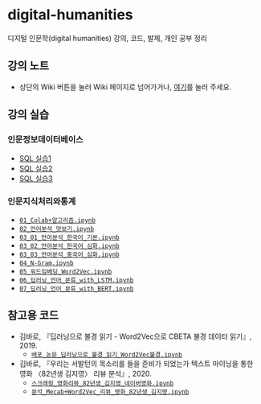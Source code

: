 # digital-humanities
디지털 인문학(digital humanities) 강의, 코드, 발제, 개인 공부 정리

## 강의 노트
- 상단의 Wiki 버튼을 눌러 Wiki 페이지로 넘어가거나, [여기](https://github.com/Esantomi/digital-humanities/wiki)를 눌러 주세요.

## 강의 실습
### 인문정보데이터베이스
- [SQL 실습1](https://github.com/Esantomi/digital-humanities/blob/main/%EC%9D%B8%EB%AC%B8%EC%A0%95%EB%B3%B4%EB%8D%B0%EC%9D%B4%ED%84%B0%EB%B2%A0%EC%9D%B4%EC%8A%A4/4%EC%A3%BC%EC%B0%A8_%EC%8B%A4%EC%8A%B5.sql)
- [SQL 실습2](https://github.com/Esantomi/digital-humanities/blob/main/%EC%9D%B8%EB%AC%B8%EC%A0%95%EB%B3%B4%EB%8D%B0%EC%9D%B4%ED%84%B0%EB%B2%A0%EC%9D%B4%EC%8A%A4/5%EC%A3%BC%EC%B0%A8_%EC%8B%A4%EC%8A%B5.sql)
- [SQL 실습3](https://github.com/Esantomi/digital-humanities/blob/main/%EC%9D%B8%EB%AC%B8%EC%A0%95%EB%B3%B4%EB%8D%B0%EC%9D%B4%ED%84%B0%EB%B2%A0%EC%9D%B4%EC%8A%A4/6%EC%A3%BC%EC%B0%A8_%EC%8B%A4%EC%8A%B5.sql)
### 인문지식처리와통계
- [`01_Colab+알고리즘.ipynb`](https://github.com/Esantomi/digital-humanities/blob/main/%EC%9D%B8%EB%AC%B8%EC%A7%80%EC%8B%9D%EC%B2%98%EB%A6%AC%EC%99%80%ED%86%B5%EA%B3%84/01_Colab%2B%EC%95%8C%EA%B3%A0%EB%A6%AC%EC%A6%98.ipynb)
- [`02_언어분석_맛보기.ipynb`](https://github.com/Esantomi/digital-humanities/blob/main/%EC%9D%B8%EB%AC%B8%EC%A7%80%EC%8B%9D%EC%B2%98%EB%A6%AC%EC%99%80%ED%86%B5%EA%B3%84/02_%EC%96%B8%EC%96%B4%EB%B6%84%EC%84%9D_%EB%A7%9B%EB%B3%B4%EA%B8%B0.ipynb)
- [`03_01_언어분석_한국어_기본.ipynb`](https://github.com/Esantomi/digital-humanities/blob/main/%EC%9D%B8%EB%AC%B8%EC%A7%80%EC%8B%9D%EC%B2%98%EB%A6%AC%EC%99%80%ED%86%B5%EA%B3%84/03_01_%EC%96%B8%EC%96%B4%EB%B6%84%EC%84%9D_%ED%95%9C%EA%B5%AD%EC%96%B4_%EA%B8%B0%EB%B3%B8.ipynb)
- [`03_02_언어분석_한국어_심화.ipynb`](https://github.com/Esantomi/digital-humanities/blob/main/%EC%9D%B8%EB%AC%B8%EC%A7%80%EC%8B%9D%EC%B2%98%EB%A6%AC%EC%99%80%ED%86%B5%EA%B3%84/03_02_%EC%96%B8%EC%96%B4%EB%B6%84%EC%84%9D_%ED%95%9C%EA%B5%AD%EC%96%B4_%EC%8B%AC%ED%99%94.ipynb)
- [`03_03_언어분석_중국어_심화.ipynb`](https://github.com/Esantomi/digital-humanities/blob/main/%EC%9D%B8%EB%AC%B8%EC%A7%80%EC%8B%9D%EC%B2%98%EB%A6%AC%EC%99%80%ED%86%B5%EA%B3%84/03_03_%EC%96%B8%EC%96%B4%EB%B6%84%EC%84%9D_%EC%A4%91%EA%B5%AD%EC%96%B4_%EC%8B%AC%ED%99%94.ipynb)
- [`04_N-Gram.ipynb`](https://github.com/Esantomi/digital-humanities/blob/main/%EC%9D%B8%EB%AC%B8%EC%A7%80%EC%8B%9D%EC%B2%98%EB%A6%AC%EC%99%80%ED%86%B5%EA%B3%84/04_N-Gram.ipynb)
- [`05_워드임베딩_Word2Vec.ipynb`](https://github.com/Esantomi/digital-humanities/blob/main/%EC%9D%B8%EB%AC%B8%EC%A7%80%EC%8B%9D%EC%B2%98%EB%A6%AC%EC%99%80%ED%86%B5%EA%B3%84/05_%EC%9B%8C%EB%93%9C%EC%9E%84%EB%B2%A0%EB%94%A9_Word2Vec.ipynb)
- [`06_딥러닝_언어_분류_with_LSTM.ipynb`](https://github.com/Esantomi/digital-humanities/blob/main/%EC%9D%B8%EB%AC%B8%EC%A7%80%EC%8B%9D%EC%B2%98%EB%A6%AC%EC%99%80%ED%86%B5%EA%B3%84/06_%EB%94%A5%EB%9F%AC%EB%8B%9D_%EC%96%B8%EC%96%B4_%EB%B6%84%EB%A5%98_with_LSTM.ipynb)
- [`07_딥러닝_언어_분류_with_BERT.ipynb`](https://github.com/Esantomi/digital-humanities/blob/main/%EC%9D%B8%EB%AC%B8%EC%A7%80%EC%8B%9D%EC%B2%98%EB%A6%AC%EC%99%80%ED%86%B5%EA%B3%84/07_%EB%94%A5%EB%9F%AC%EB%8B%9D_%EC%96%B8%EC%96%B4_%EB%B6%84%EB%A5%98_with_BERT.ipynb)

## 참고용 코드
- 김바로, 『딥러닝으로 불경 읽기 - Word2Vec으로 CBETA 불경 데이터 읽기』, 2019.
  - [`배포_논문_딥러닝으로_불경_읽기_Word2Vec불경.ipynb`](https://github.com/Esantomi/digital-humanities/blob/main/참고용코드/배포_논문_딥러닝으로_불경_읽기_Word2Vec불경.ipynb)
- 김바로, 『우리는 서발턴의 목소리를 들을 준비가 되었는가  텍스트 마이닝을 통한 영화 〈82년생 김지영〉 리뷰 분석』, 2020.
  - [`스크래핑_영화리뷰_82년생_김지영_네이버영화.ipynb`](https://github.com/Esantomi/digital-humanities/blob/main/참고용코드/스크래핑_영화리뷰_82년생_김지영_네이버영화.ipynb)
  - [`분석_Mecab+Word2Vec_리뷰_영화_82년생_김지영.ipynb`](https://github.com/Esantomi/digital-humanities/blob/main/참고용코드/분석_Mecab+Word2Vec_리뷰_영화_82년생_김지영.ipynb)
